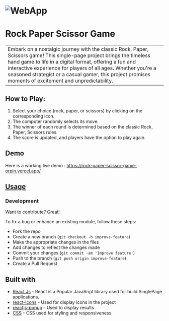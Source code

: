 # ![WebApp](https://res.cloudinary.com/dr2jqbir9/image/upload/v1708932416/Screenshot_2024-01-28_151824_grygn8.png)
# Rock Paper Scissor Game
<table>
<tr>
<td>
Embark on a nostalgic journey with the classic Rock, Paper, Scissors game! This single-page project brings the timeless hand game to life in a digital format, offering a fun and interactive experience for players of all ages. Whether you're a seasoned strategist or a casual gamer, this project promises moments of excitement and unpredictability.
</td>
</tr>
</table>

## How to Play:
1) Select your choice (rock, paper, or scissors) by clicking on the corresponding icon.
2) The computer randomly selects its move.
3) The winner of each round is determined based on the classic Rock, Paper, Scissors rules.
4) The score is updated, and players have the option to play again.


## Demo
Here is a working live demo :  https://rock-paper-scissor-game-orpin.vercel.app/


## [Usage](https://rock-paper-scissor-game-orpin.vercel.app/) 

### Development
Want to contribute? Great!

To fix a bug or enhance an existing module, follow these steps:

- Fork the repo
- Create a new branch (`git checkout -b improve-feature`)
- Make the appropriate changes in the files
- Add changes to reflect the changes made
- Commit your changes (`git commit -am 'Improve feature'`)
- Push to the branch (`git push origin improve-feature`)
- Create a Pull Request 

## Built with 

- [React Js](https://www.w3schools.com/REACT/DEFAULT.ASP) - React is a Popular JavaSript library used for build SinglePage applications.
- [react-icons](https://react-icons.github.io/react-icons/) - Used for display icons in the project
- [reactjs-popup](https://www.npmjs.com/package/reactjs-popup) - Used to display results
- [CSS](https://www.w3schools.com/css/) - CSS used for styling and responsiveness

